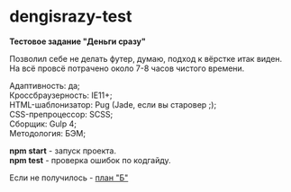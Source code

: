 # dengisrazy-test
<strong>Тестовое задание "Деньги сразу"</strong><br>

Позволил себе не делать футер, думаю, подход к вёрстке итак виден. На всё провсё потрачено около 7-8 часов чистого времени.

Адаптивность: да;<br>
Кроссбраузерность: IE11+;<br>
HTML-шаблонизатор: Pug (Jade, если вы старовер ;);<br>
CSS-препроцессор: SCSS;<br>
Сборщик: Gulp 4;<br>
Методология: БЭМ;<br>

<strong>npm start</strong> - запуск проекта.<br>
<strong>npm test</strong> - проверка ошибок по кодгайду.<br>

Если не получилось - <a href="https://drive.google.com/file/d/1Ve4sYlPQx4IRFMGcIeUXOPiTmRwj3LN2/view?usp=sharing">план "Б"</a>
